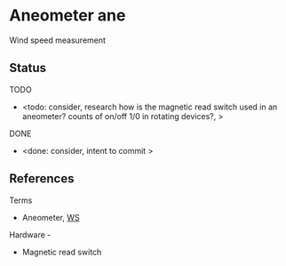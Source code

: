 # Aneometer ane 

Wind speed measurement

## Status
TODO
* <todo: consider, research how is the magnetic read switch used in an aneometer? counts of on/off 1/0 in rotating devices?, >

DONE
* <done: consider, intent to commit >

## References

Terms
* Aneometer, [WS](https://en.wikipedia.org/wiki/Anemometer)

Hardware - 
* Magnetic read switch 